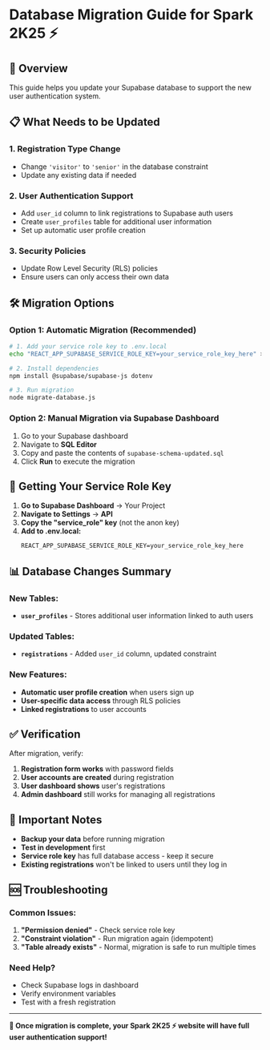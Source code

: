 # Database Migration Guide for Spark 2K25 ⚡

## 🚀 Overview
This guide helps you update your Supabase database to support the new user authentication system.

## 📋 What Needs to be Updated

### 1. **Registration Type Change**
- Change `'visitor'` to `'senior'` in the database constraint
- Update any existing data if needed

### 2. **User Authentication Support**
- Add `user_id` column to link registrations to Supabase auth users
- Create `user_profiles` table for additional user information
- Set up automatic user profile creation

### 3. **Security Policies**
- Update Row Level Security (RLS) policies
- Ensure users can only access their own data

## 🛠️ Migration Options

### Option 1: Automatic Migration (Recommended)
```bash
# 1. Add your service role key to .env.local
echo "REACT_APP_SUPABASE_SERVICE_ROLE_KEY=your_service_role_key_here" >> .env.local

# 2. Install dependencies
npm install @supabase/supabase-js dotenv

# 3. Run migration
node migrate-database.js
```

### Option 2: Manual Migration via Supabase Dashboard
1. Go to your Supabase dashboard
2. Navigate to **SQL Editor**
3. Copy and paste the contents of `supabase-schema-updated.sql`
4. Click **Run** to execute the migration

## 🔑 Getting Your Service Role Key

1. **Go to Supabase Dashboard** → Your Project
2. **Navigate to Settings** → **API**
3. **Copy the "service_role" key** (not the anon key)
4. **Add to .env.local:**
   ```
   REACT_APP_SUPABASE_SERVICE_ROLE_KEY=your_service_role_key_here
   ```

## 📊 Database Changes Summary

### New Tables:
- **`user_profiles`** - Stores additional user information linked to auth users

### Updated Tables:
- **`registrations`** - Added `user_id` column, updated constraint

### New Features:
- **Automatic user profile creation** when users sign up
- **User-specific data access** through RLS policies
- **Linked registrations** to user accounts

## ✅ Verification

After migration, verify:
1. **Registration form works** with password fields
2. **User accounts are created** during registration
3. **User dashboard shows** user's registrations
4. **Admin dashboard** still works for managing all registrations

## 🚨 Important Notes

- **Backup your data** before running migration
- **Test in development** first
- **Service role key** has full database access - keep it secure
- **Existing registrations** won't be linked to users until they log in

## 🆘 Troubleshooting

### Common Issues:
1. **"Permission denied"** - Check service role key
2. **"Constraint violation"** - Run migration again (idempotent)
3. **"Table already exists"** - Normal, migration is safe to run multiple times

### Need Help?
- Check Supabase logs in dashboard
- Verify environment variables
- Test with a fresh registration

---

**🎉 Once migration is complete, your Spark 2K25 ⚡ website will have full user authentication support!**
